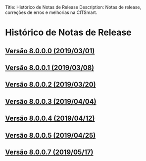 Title: Histórico de Notas de Release
Description: Notas de release, correções de erros e melhorias na CITSmart.

# Histórico de Notas de Release

## [Versão 8.0.0.0 (2019/03/01)][1]
## [Versão 8.0.0.1 (2019/03/08)][2]
## [Versão 8.0.0.2 (2019/03/20)][3]
## [Versão 8.0.0.3 (2019/04/04)][4]
## [Versão 8.0.0.4 (2019/04/12)][5]
## [Versão 8.0.0.5 (2019/04/25)][6]
## [Versão 8.0.0.7 (2019/05/17)][7]


[1]:release-notes/version-8.0.0.0.md
[2]:release-notes/version-8.0.0.1.md
[3]:release-notes/version-8.0.0.2.md
[4]:release-notes/version-8.0.0.3.md
[5]:release-notes/version-8.0.0.4.md
[6]:release-notes/version-8.0.0.5.md
[7]:release-notes/version-8.0.0.7.md
